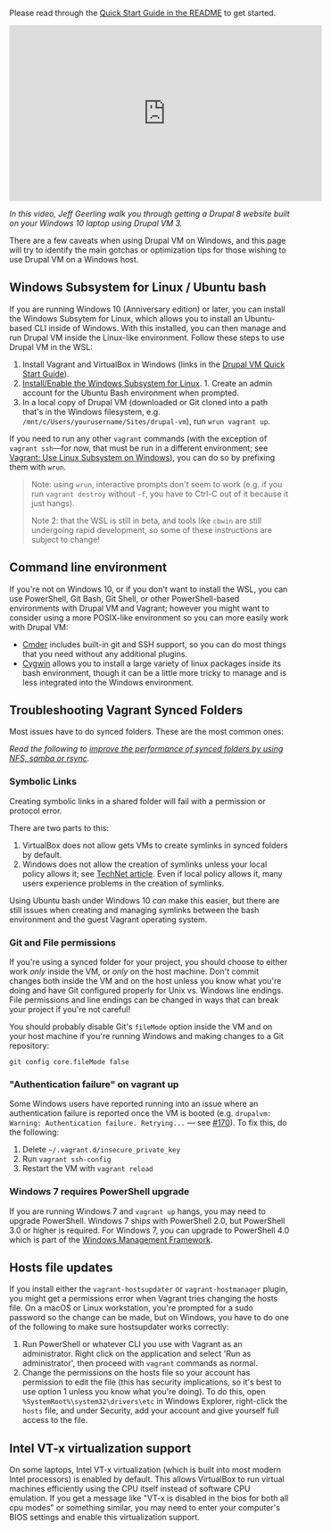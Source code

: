 Please read through the [Quick Start Guide in the README](https://github.com/geerlingguy/drupal-vm#quick-start-guide) to get started.

<iframe width="560" height="315" src="https://www.youtube.com/embed/mNio_aXMLos" frameborder="0" allowfullscreen></iframe>

_In this video, Jeff Geerling walk you through getting a Drupal 8 website built on your Windows 10 laptop using Drupal VM 3._

There are a few caveats when using Drupal VM on Windows, and this page will try to identify the main gotchas or optimization tips for those wishing to use Drupal VM on a Windows host.

## Windows Subsystem for Linux / Ubuntu bash

If you are running Windows 10 (Anniversary edition) or later, you can install the Windows Subsytem for Linux, which allows you to install an Ubuntu-based CLI inside of Windows. With this installed, you can then manage and run Drupal VM inside the Linux-like environment. Follow these steps to use Drupal VM in the WSL:

  1. Install Vagrant and VirtualBox in Windows (links in the [Drupal VM Quick Start Guide](https://github.com/geerlingguy/drupal-vm#quick-start-guide)).
  2. [Install/Enable the Windows Subsystem for Linux](https://msdn.microsoft.com/en-us/commandline/wsl/install_guide).
    1. Create an admin account for the Ubuntu Bash environment when prompted.
  3. In a local copy of Drupal VM (downloaded or Git cloned into a path that's in the Windows filesystem, e.g. `/mnt/c/Users/yourusername/Sites/drupal-vm`), run `wrun vagrant up`.

If you need to run any other `vagrant` commands (with the exception of `vagrant ssh`—for now, that must be run in a different environment; see [Vagrant: Use Linux Subsystem on Windows](https://github.com/mitchellh/vagrant/issues/7731)), you can do so by prefixing them with `wrun`.

> Note: using `wrun`, interactive prompts don't seem to work (e.g. if you run `vagrant destroy` without `-f`, you have to Ctrl-C out of it because it just hangs).
>
> Note 2: that the WSL is still in beta, and tools like `cbwin` are still undergoing rapid development, so some of these instructions are subject to change!

## Command line environment

If you're not on Windows 10, or if you don't want to install the WSL, you can use PowerShell, Git Bash, Git Shell, or other PowerShell-based environments with Drupal VM and Vagrant; however you might want to consider using a more POSIX-like environment so you can more easily work with Drupal VM:

  - [Cmder](http://cmder.net/) includes built-in git and SSH support, so you can do most things that you need without any additional plugins.
  - [Cygwin](https://www.cygwin.com/) allows you to install a large variety of linux packages inside its bash environment, though it can be a little more tricky to manage and is less integrated into the Windows environment.

## Troubleshooting Vagrant Synced Folders

Most issues have to do synced folders. These are the most common ones:

_Read the following to [improve the performance of synced folders by using NFS, samba or rsync](../other/performance.md#improving-performance-on-windows)._

### Symbolic Links

Creating symbolic links in a shared folder will fail with a permission or protocol error.

There are two parts to this:

  1. VirtualBox does not allow gets VMs to create symlinks in synced folders by default.
  2. Windows does not allow the creation of symlinks unless your local policy allows it; see [TechNet article](https://technet.microsoft.com/en-us/library/dn221947%28v=ws.10%29.aspx). Even if local policy allows it, many users experience problems in the creation of symlinks.

Using Ubuntu bash under Windows 10 _can_ make this easier, but there are still issues when creating and managing symlinks between the bash environment and the guest Vagrant operating system.

### Git and File permissions

If you're using a synced folder for your project, you should choose to either work _only_ inside the VM, or _only_ on the host machine. Don't commit changes both inside the VM and on the host unless you know what you're doing and have Git configured properly for Unix vs. Windows line endings. File permissions and line endings can be changed in ways that can break your project if you're not careful!

You should probably disable Git's `fileMode` option inside the VM and on your host machine if you're running Windows and making changes to a Git repository:

    git config core.fileMode false

### "Authentication failure" on vagrant up

Some Windows users have reported running into an issue where an authentication failure is reported once the VM is booted (e.g. `drupalvm: Warning: Authentication failure. Retrying...` — see [#170](https://github.com/geerlingguy/drupal-vm/issues/170)). To fix this, do the following:

  1. Delete `~/.vagrant.d/insecure_private_key`
  2. Run `vagrant ssh-config`
  3. Restart the VM with `vagrant reload`

### Windows 7 requires PowerShell upgrade

If you are running Windows 7 and `vagrant up` hangs, you may need to upgrade PowerShell. Windows 7 ships with PowerShell 2.0, but PowerShell 3.0 or higher is required. For Windows 7, you can upgrade to PowerShell 4.0 which is part of the [Windows Management Framework](http://www.microsoft.com/en-us/download/details.aspx?id=40855).

## Hosts file updates

If you install either the `vagrant-hostsupdater` or `vagrant-hostmanager` plugin, you might get a permissions error when Vagrant tries changing the hosts file. On a macOS or Linux workstation, you're prompted for a sudo password so the change can be made, but on Windows, you have to do one of the following to make sure hostsupdater works correctly:

  1. Run PowerShell or whatever CLI you use with Vagrant as an administrator. Right click on the application and select 'Run as administrator', then proceed with `vagrant` commands as normal.
  2. Change the permissions on the hosts file so your account has permission to edit the file (this has security implications, so it's best to use option 1 unless you know what you're doing). To do this, open `%SystemRoot%\system32\drivers\etc` in Windows Explorer, right-click the `hosts` file, and under Security, add your account and give yourself full access to the file.

## Intel VT-x virtualization support

On some laptops, Intel VT-x virtualization (which is built into most modern Intel processors) is enabled by default. This allows VirtualBox to run virtual machines efficiently using the CPU itself instead of software CPU emulation. If you get a message like "VT-x is disabled in the bios for both all cpu modes" or something similar, you may need to enter your computer's BIOS settings and enable this virtualization support.
